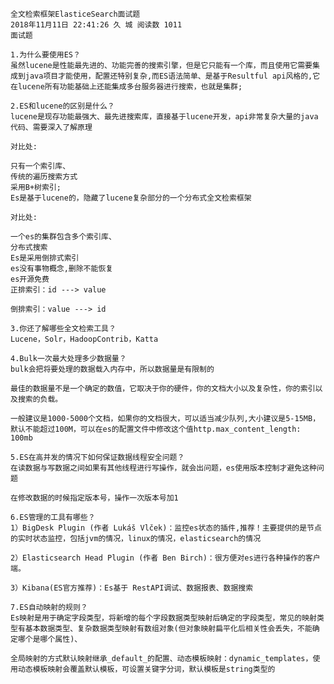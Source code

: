     全文检索框架ElasticeSearch面试题
    2018年11月11日 22:41:26 久 城 阅读数 1011
    面试题
    
    1.为什么要使用ES？
    虽然lucene是性能最先进的、功能完善的搜索引擎，但是它只能有一个库，而且使用它需要集成到java项目才能使用，配置还特别复杂,而ES语法简单、是基于Resultful api风格的,它在lucene所有功能基础上还能集成多台服务器进行搜索，也就是集群;
    
    2.ES和lucene的区别是什么？
    lucene是现存功能最强大、最先进搜索库，直接基于lucene开发，api非常复杂大量的java代码、需要深入了解原理
    
    对比处:
    
    只有一个索引库、
    传统的遍历搜索方式
    采用B+树索引;
    Es是基于lucene的，隐藏了lucene复杂部分的一个分布式全文检索框架
    
    对比处:
    
    一个es的集群包含多个索引库、
    分布式搜索
    Es是采用倒排式索引
    es没有事物概念,删除不能恢复
    es开源免费
    正排索引：id ---> value
    
    倒排索引：value ---> id
    
    3.你还了解哪些全文检索工具？
    Lucene，Solr，HadoopContrib，Katta
    
    4.Bulk一次最大处理多少数据量？
    bulk会把将要处理的数据载入内存中，所以数据量是有限制的
    
    最佳的数据量不是一个确定的数值，它取决于你的硬件，你的文档大小以及复杂性，你的索引以及搜索的负载。
    
    一般建议是1000-5000个文档，如果你的文档很大，可以适当减少队列,大小建议是5-15MB，默认不能超过100M，可以在es的配置文件中修改这个值http.max_content_length: 100mb
    
    5.ES在高并发的情况下如何保证数据线程安全问题？
    在读数据与写数据之间如果有其他线程进行写操作，就会出问题，es使用版本控制才避免这种问题
    
    在修改数据的时候指定版本号，操作一次版本号加1
    
    6.ES管理的工具有哪些？
    1）BigDesk Plugin (作者 Lukáš Vlček)：监控es状态的插件,推荐！主要提供的是节点的实时状态监控，包括jvm的情况，linux的情况，elasticsearch的情况
    
    2）Elasticsearch Head Plugin (作者 Ben Birch)：很方便对es进行各种操作的客户端。 
    
    3）Kibana(ES官方推荐)：Es基于 RestAPI调试、数据报表、数据搜索
    
    7.ES自动映射的规则？
    Es映射是用于确定字段类型，将新增的每个字段数据类型映射后确定的字段类型，常见的映射类型有基本数据类型、复杂数据类型映射有数组对象(但对象映射扁平化后相关性会丢失，不能确定哪个是哪个属性)、
    
    全局映射的方式默认映射继承_default_的配置、动态模板映射：dynamic_templates，使用动态模板映射会覆盖默认模板，可设置关键字分词，默认模板是string类型的